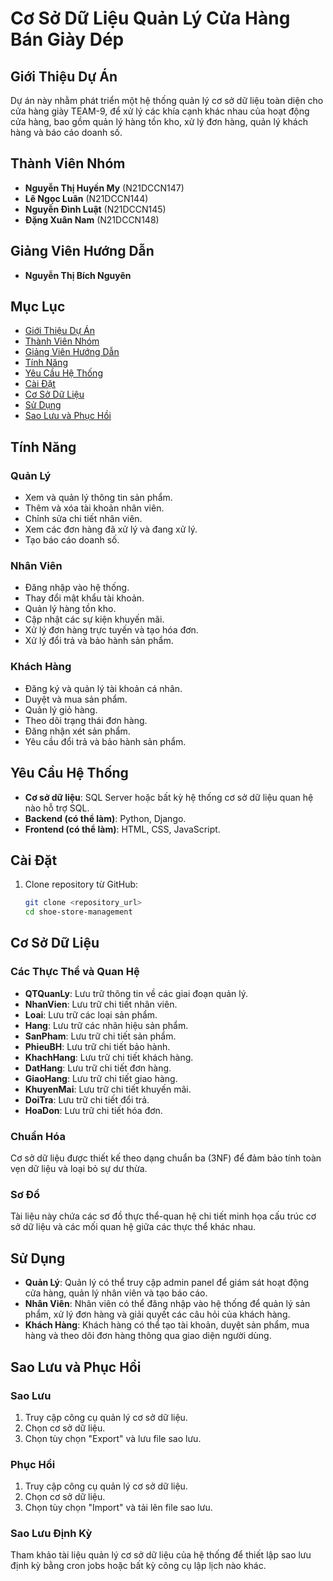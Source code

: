 # Cơ Sở Dữ Liệu Quản Lý Cửa Hàng Bán Giày Dép

## Giới Thiệu Dự Án

Dự án này nhằm phát triển một hệ thống quản lý cơ sở dữ liệu toàn diện cho cửa hàng giày TEAM-9, để xử lý các khía cạnh khác nhau của hoạt động cửa hàng, bao gồm quản lý hàng tồn kho, xử lý đơn hàng, quản lý khách hàng và báo cáo doanh số.

## Thành Viên Nhóm
- **Nguyễn Thị Huyền My** (N21DCCN147)
- **Lê Ngọc Luân** (N21DCCN144)
- **Nguyễn Đình Luật** (N21DCCN145)
- **Đặng Xuân Nam** (N21DCCN148)

## Giảng Viên Hướng Dẫn
- **Nguyễn Thị Bích Nguyên**

## Mục Lục
- [Giới Thiệu Dự Án](#giới-thiệu-dự-án)
- [Thành Viên Nhóm](#thành-viên-nhóm)
- [Giảng Viên Hướng Dẫn](#giảng-viên-hướng-dẫn)
- [Tính Năng](#tính-năng)
- [Yêu Cầu Hệ Thống](#yêu-cầu-hệ-thống)
- [Cài Đặt](#cài-đặt)
- [Cơ Sở Dữ Liệu](#cơ-sở-dữ-liệu)
- [Sử Dụng](#sử-dụng)
- [Sao Lưu và Phục Hồi](#sao-lưu-và-phục-hồi)

## Tính Năng
### Quản Lý
- Xem và quản lý thông tin sản phẩm.
- Thêm và xóa tài khoản nhân viên.
- Chỉnh sửa chi tiết nhân viên.
- Xem các đơn hàng đã xử lý và đang xử lý.
- Tạo báo cáo doanh số.

### Nhân Viên
- Đăng nhập vào hệ thống.
- Thay đổi mật khẩu tài khoản.
- Quản lý hàng tồn kho.
- Cập nhật các sự kiện khuyến mãi.
- Xử lý đơn hàng trực tuyến và tạo hóa đơn.
- Xử lý đổi trả và bảo hành sản phẩm.

### Khách Hàng
- Đăng ký và quản lý tài khoản cá nhân.
- Duyệt và mua sản phẩm.
- Quản lý giỏ hàng.
- Theo dõi trạng thái đơn hàng.
- Đăng nhận xét sản phẩm.
- Yêu cầu đổi trả và bảo hành sản phẩm.

## Yêu Cầu Hệ Thống
- **Cơ sở dữ liệu**: SQL Server hoặc bất kỳ hệ thống cơ sở dữ liệu quan hệ nào hỗ trợ SQL.
- **Backend (có thể làm)**: Python, Django.
- **Frontend (có thể làm)**: HTML, CSS, JavaScript.

## Cài Đặt
1. Clone repository từ GitHub:
    ```bash
    git clone <repository_url>
    cd shoe-store-management
    ```

## Cơ Sở Dữ Liệu
### Các Thực Thể và Quan Hệ
- **QTQuanLy**: Lưu trữ thông tin về các giai đoạn quản lý.
- **NhanVien**: Lưu trữ chi tiết nhân viên.
- **Loai**: Lưu trữ các loại sản phẩm.
- **Hang**: Lưu trữ các nhãn hiệu sản phẩm.
- **SanPham**: Lưu trữ chi tiết sản phẩm.
- **PhieuBH**: Lưu trữ chi tiết bảo hành.
- **KhachHang**: Lưu trữ chi tiết khách hàng.
- **DatHang**: Lưu trữ chi tiết đơn hàng.
- **GiaoHang**: Lưu trữ chi tiết giao hàng.
- **KhuyenMai**: Lưu trữ chi tiết khuyến mãi.
- **DoiTra**: Lưu trữ chi tiết đổi trả.
- **HoaDon**: Lưu trữ chi tiết hóa đơn.

### Chuẩn Hóa
Cơ sở dữ liệu được thiết kế theo dạng chuẩn ba (3NF) để đảm bảo tính toàn vẹn dữ liệu và loại bỏ sự dư thừa.

### Sơ Đồ
Tài liệu này chứa các sơ đồ thực thể-quan hệ chi tiết minh họa cấu trúc cơ sở dữ liệu và các mối quan hệ giữa các thực thể khác nhau.

## Sử Dụng
- **Quản Lý**: Quản lý có thể truy cập admin panel để giám sát hoạt động cửa hàng, quản lý nhân viên và tạo báo cáo.
- **Nhân Viên**: Nhân viên có thể đăng nhập vào hệ thống để quản lý sản phẩm, xử lý đơn hàng và giải quyết các câu hỏi của khách hàng.
- **Khách Hàng**: Khách hàng có thể tạo tài khoản, duyệt sản phẩm, mua hàng và theo dõi đơn hàng thông qua giao diện người dùng.

## Sao Lưu và Phục Hồi
### Sao Lưu
1. Truy cập công cụ quản lý cơ sở dữ liệu.
2. Chọn cơ sở dữ liệu.
3. Chọn tùy chọn "Export" và lưu file sao lưu.

### Phục Hồi
1. Truy cập công cụ quản lý cơ sở dữ liệu.
2. Chọn cơ sở dữ liệu.
3. Chọn tùy chọn "Import" và tải lên file sao lưu.

### Sao Lưu Định Kỳ
Tham khảo tài liệu quản lý cơ sở dữ liệu của hệ thống để thiết lập sao lưu định kỳ bằng cron jobs hoặc bất kỳ công cụ lập lịch nào khác.